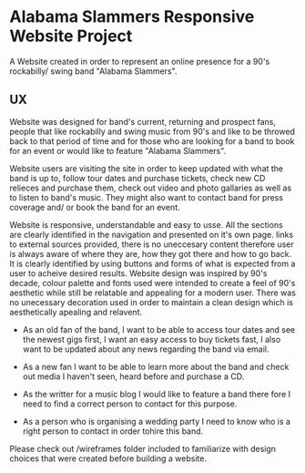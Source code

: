 # Alabama Slammers Responsive Website Project

A Website created in order to represent an online presence for a 90's rockabilly/ swing band "Alabama Slammers".
 
## UX
 
Website was designed for band's current, returning and prospect fans, people that like rockabilly and swing music from 90's and like to be throwed back to that period of time and for those who are looking for a band to book for an event or would like to feature "Alabama Slammers".

Website users are visiting the site in order to keep updated with what the band is up to, follow tour dates and purchase tickets, check new CD relieces and purchase them, check out video and photo gallaries as well as to listen to band's music. They might also want to contact band for press coverage and/ or book the band for an event.

 Website is responsive, understandable and easy to usse. All the sections are clearly identified in the navigation and presented on it's own page. links to external sources provided, there is no uneccesary content therefore user is always aware of where they are, how they got there and how to go back. It is clearly identified by using buttons and forms of what is expected from a user to acheive desired results. Website design was inspired by 90's decade, colour palette and fonts used were intended to create a feel of 90's aesthetic while still be relatable and appealing for a modern user. There was no unecessary decoration used in order to maintain a clean design which is aesthetically apealing and relavent.

- As an old fan of the band, I want to be able to access tour dates and see the newest gigs first, I want an easy access to buy tickets fast, I also want to be updated about any news regarding the band via email.

- As a new fan I want to be able to learn more about the band and check out media I haven't seen, heard before and purchase a CD.

- As the writter for a music blog I would like to feature a band there fore I need to find a correct person to contact for this purpose.

- As a person who is organising a wedding party I need to know who is a right person to contact in order tohire this band.

Please check out /wireframes folder included to familiarize with design choices that were created before building a website.
